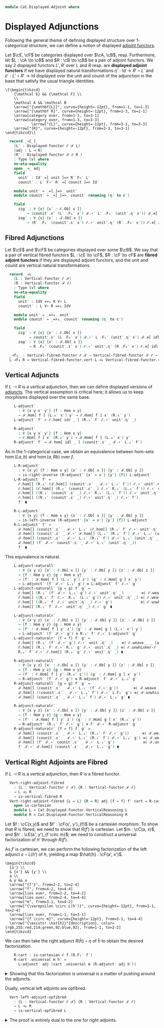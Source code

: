<!--
```agda
open import Cat.Displayed.Base
open import Cat.Displayed.Cartesian
open import Cat.Displayed.Cocartesian
open import Cat.Displayed.Fibre
open import Cat.Displayed.Functor

open import Cat.Functor.Adjoint
open import Cat.Functor.Equivalence
open import Cat.Instances.Functor
open import Cat.Prelude

import Cat.Reasoning
import Cat.Displayed.Reasoning
import Cat.Displayed.Functor.VerticalReasoning
```
-->

```agda
module Cat.Displayed.Adjoint where
```

# Displayed Adjunctions

Following the general theme of defining displayed structure over
1-categorical structure, we can define a notion of displayed
[adjoint functors].

[adjoint functors]: Cat.Functor.Adjoint.html

Let $\cE, \cF$ be categories displayed over $\cA, \cB$, resp.
Furthermore, let $L : \cA \to \cB$ and $R : \cB \to \cB$ be a pair of
adjoint functors. We say 2 displayed functors $L', R'$ over $L$ and $R$
resp. are **displayed adjoint functors** if we have displayed natural
transformations $\eta' : \mathrm{Id} \to R' \circ L'$ and
$\varepsilon' : L' \circ R' \to \mathrm{Id}$ displayed over the unit and
counit of the adjunction in the base that satisfy the usual triangle
identities.

~~~{.quiver}
\[\begin{tikzcd}
	{\mathcal E} && {\mathcal F} \\
	\\
	\mathcal A && \mathcal B
	\arrow["{\mathbf{L}}", curve={height=-12pt}, from=1-1, to=1-3]
	\arrow["{\mathbf R}", curve={height=-12pt}, from=1-3, to=1-1]
	\arrow[category over, from=1-1, to=3-1]
	\arrow[category over, from=1-3, to=3-3]
        	\arrow["{L}", curve={height=-12pt}, from=3-1, to=3-3]
	\arrow["{R}", curve={height=-12pt}, from=3-3, to=3-1]
\end{tikzcd}\]
~~~

<!--
```agda
module _
  {oa ℓa ob ℓb oe ℓe of ℓf}
  {A : Precategory oa ℓa} {B : Precategory ob ℓb}
  {ℰ : Displayed A oe ℓe} {ℱ : Displayed B of ℓf}
  {L : Functor A B} {R : Functor B A}
  where
  private
    module ℰ = Displayed ℰ
    module ℱ = Displayed ℱ
    open Displayed-functor

    lvl : Level
    lvl = oa ⊔ ℓa ⊔ ob ⊔ ℓb ⊔ oe ⊔ ℓe ⊔ of ⊔ ℓf

  infix 15 _⊣[_]_
```
-->

```agda
  record _⊣[_]_
    (L′ : Displayed-functor ℰ ℱ L)
    (adj : L ⊣ R)
    (R′ : Displayed-functor ℱ ℰ R )
    : Type lvl where
    no-eta-equality
    open _⊣_ adj
    field
      unit′ : Id′ =[ unit ]=> R′ F∘′ L′
      counit′ : L′ F∘′ R′ =[ counit ]=> Id′

    module unit′ = _=[_]=>_ unit′
    module counit′ = _=[_]=>_ counit′ renaming (η′ to ε′)

    field
      zig′ : ∀ {x} {x′ : ℰ.Ob[ x ]}
          → (counit′.ε′ (L′ .F₀′ x′) ℱ.∘′ L′ .F₁′ (unit′.η′ x′)) ℱ.≡[ zig ] ℱ.id′
      zag′ : ∀ {x} {x′ : ℱ.Ob[ x ]}
          → (R′ .F₁′ (counit′.ε′ x′) ℰ.∘′ unit′.η′ (R′ .F₀′ x′)) ℰ.≡[ zag ] ℰ.id′
```

## Fibred Adjunctions

Let $\cE$ and $\cF$ be categories displayed over some $\cB$.
We say that a pair of vertical fibred functors $L : \cE \to \cF$,
$R : \cF \to cF$ are **fibred adjoint functors** if they are displayed
adjoint functors, and the unit and counit are vertical natural
transformations.

<!--
```agda
module _
  {ob ℓb oe ℓe of ℓf}
  {B : Precategory ob ℓb}
  {ℰ : Displayed B oe ℓe}
  {ℱ : Displayed B of ℓf}
  where
  private
    open Cat.Reasoning B
    module ℱ = Cat.Displayed.Reasoning ℱ
    module ℰ = Cat.Displayed.Reasoning ℰ
    open Vertical-functor

    lvl : Level
    lvl = ob ⊔ ℓb ⊔ oe ⊔ ℓe ⊔ of ⊔ ℓf

  infix 15 _⊣↓_
```
-->

```agda
  record _⊣↓_
    (L : Vertical-functor ℰ ℱ)
    (R : Vertical-functor ℱ ℰ)
    : Type lvl where
    no-eta-equality
    field
      unit′ : IdV =>↓ R V∘ L
      counit′ : L V∘ R =>↓ IdV

    module unit′ = _=>↓_ unit′
    module counit′ = _=>↓_ counit′ renaming (η′ to ε′)

    field
      zig′ : ∀ {x} {x′ : ℰ.Ob[ x ]}
           → counit′.ε′ (L .F₀′ x′) ℱ.∘′ L .F₁′ (unit′.η′ x′) ℱ.≡[ idl id ] ℱ.id′
      zag′ : ∀ {x} {x′ : ℱ.Ob[ x ]}
           → R .F₁′ (counit′.ε′ x′) ℰ.∘′ unit′.η′ (R .F₀′ x′) ℰ.≡[ idl id ] ℰ.id′

  _⊣f↓_ : Vertical-fibred-functor ℰ ℱ → Vertical-fibred-functor ℱ ℰ → Type _
  L ⊣f↓ R = Vertical-fibred-functor.vert L ⊣↓ Vertical-fibred-functor.vert R
```

## Vertical Adjuncts

If $L \dashv R$ is a vertical adjunction, then we can define displayed
versions of [adjuncts]. The vertical assumption is critical here; it
allows us to keep morphisms displayed over the same base.

[adjuncts]: Cat.Functor.Adjoint.html#adjuncts

<!--
```agda
  module _ {L : Vertical-functor ℰ ℱ} {R : Vertical-functor ℱ ℰ} (adj : L ⊣↓ R) where
    private
      module L = Cat.Displayed.Functor.VerticalReasoning L
      module R = Cat.Displayed.Functor.VerticalReasoning R
      open _⊣↓_ adj
```
-->

```agda
    L-adjunct′
      : ∀ {x y x′ y′} {f : Hom x y}
      → ℱ.Hom[ f ] (L.₀′ x′) y′ → ℰ.Hom[ f ] x′ (R.₀′ y′)
    L-adjunct′ f′ = ℰ.hom[ idr _ ] (R.₁′ f′ ℰ.∘′ unit′.η′ _)

    R-adjunct′
      : ∀ {x y x′ y′} {f : Hom x y}
      → ℰ.Hom[ f ] x′ (R.₀′ y′) → ℱ.Hom[ f ] (L.₀′ x′) y′
    R-adjunct′ f′ = ℱ.hom[ idl _ ] (counit′.ε′ _ ℱ.∘′ L.₁′ f′)
```

As in the 1-categorical case, we obtain an equivalence between hom-sets
$\hom(La,b)$ and $\hom(a,Rb)$ over $f$.

```agda
    L-R-adjunct′
      : ∀ {x y} {f : Hom x y} {x′ : ℰ.Ob[ x ]} {y′ : ℱ.Ob[ y ]}
      → is-right-inverse (R-adjunct′ {x′ = x′} {y′} {f}) L-adjunct′
    L-R-adjunct′ f′ =
      ℰ.hom[] (R.₁′ (ℱ.hom[] (counit′.ε′ _ ℱ.∘′ L.₁′ f′)) ℰ.∘′ unit′.η′ _)        ≡⟨ ℰ.weave _ _ (idr _) (ap₂ ℰ._∘′_ (R.F-∘[] _ _) refl) ⟩
      ℰ.hom[] (ℰ.hom[] (R.₁′ (counit′.ε′ _) ℰ.∘′ R.₁′ (L.₁′ f′)) ℰ.∘′ unit′.η′ _) ≡⟨ ℰ.smashl _ _ ⟩
      ℰ.hom[] ((R.₁′ (counit′.ε′ _) ℰ.∘′ R.₁′ (L.₁′ f′)) ℰ.∘′ unit′.η′ _)         ≡⟨ ℰ.weave _ _ (eliml (idl _)) (ℰ.extendr[] _ (symP $ unit′.is-natural′ _ _ _)) ⟩
      ℰ.hom[] ((R.₁′ (counit′.ε′ _) ℰ.∘′ unit′.η′ _) ℰ.∘′ f′)                     ≡⟨ ℰ.shiftl _ (ℰ.eliml[] _ zag′) ⟩
      f′ ∎

    R-L-adjunct′
      : ∀ {x y} {f : Hom x y} {x′ : ℰ.Ob[ x ]} {y′ : ℱ.Ob[ y ]}
      → is-left-inverse (R-adjunct′ {x′ = x′} {y′} {f}) L-adjunct′
    R-L-adjunct′ f′ =
      ℱ.hom[] (counit′.ε′ _ ℱ.∘′ L.₁′ (ℰ.hom[] (R.₁′ f′ ℰ.∘′ unit′.η′ _)))        ≡⟨ ℱ.weave _ _ (idl _) (ap₂ ℱ._∘′_ refl (L.F-∘[] _ _)) ⟩
      ℱ.hom[] (counit′.ε′ _ ℱ.∘′ ℱ.hom[] (L.₁′ (R.₁′ f′) ℱ.∘′ L.₁′ (unit′.η′ _))) ≡⟨ ℱ.smashr _ _ ⟩
      ℱ.hom[] (counit′.ε′ _ ℱ.∘′ L.₁′ (R.₁′ f′) ℱ.∘′ L.₁′ (unit′.η′ _))           ≡⟨ ℱ.weave _ _ (elimr (idl _)) (ℱ.extendl[] _ (counit′.is-natural′ _ _ _)) ⟩
      ℱ.hom[] (f′ ℱ.∘′ counit′.ε′ _ ℱ.∘′ L.₁′ (unit′.η′ _))                       ≡⟨ ℱ.shiftl _ (ℱ.elimr[] _ zig′) ⟩
      f′ ∎
```

This equivalence is natural.

```agda
    L-adjunct-naturall′
      : ∀ {x y z} {x′ : ℰ.Ob[ x ]} {y′ : ℰ.Ob[ y ]} {z′ : ℱ.Ob[ z ]}
      → {f : Hom y z} {g : Hom x y}
      → (f′ : ℱ.Hom[ f ] (L.₀′ y′) z′) (g′ : ℰ.Hom[ g ] x′ y′)
      → L-adjunct′ (f′ ℱ.∘′ L.₁′ g′) ≡ L-adjunct′ f′ ℰ.∘′ g′
    L-adjunct-naturall′ {g = g} f′ g′ =
      ℰ.hom[] (R.₁′ (f′ ℱ.∘′ L.₁′ g′) ℰ.∘′ unit′.η′ _)        ≡⟨ ℰ.weave _ _ (idr _) (ap₂ ℰ._∘′_ R.F-∘′ refl) ⟩
      ℰ.hom[] ((R.₁′ f′ ℰ.∘′ R.₁′ (L.₁′ g′)) ℰ.∘′ unit′.η′ _) ≡⟨ ℰ.weave _ _ (ap (_∘ g) (idr _)) (ℰ.extendr[] _ (symP $ unit′.is-natural′ _ _ _)) ⟩
      ℰ.hom[] ((R.₁′ f′ ℰ.∘′ unit′.η′ _) ℰ.∘′ g′)             ≡⟨ ℰ.unwhisker-l _ _ ⟩
      ℰ.hom[] (R.₁′ f′ ℰ.∘′ unit′.η′ _) ℰ.∘′ g′ ∎

    L-adjunct-naturalr′
      : ∀ {x y z} {x′ : ℰ.Ob[ x ]} {y′ : ℱ.Ob[ y ]} {z′ : ℱ.Ob[ z ]}
      → {f : Hom y z} {g : Hom x y}
      → (f′ : ℱ.Hom[ f ] y′ z′) (g′ : ℱ.Hom[ g ] (L.₀′ x′) y′)
      → L-adjunct′ (f′ ℱ.∘′ g′) ≡ R.₁′ f′ ℰ.∘′ L-adjunct′ g′
    L-adjunct-naturalr′ {f = f} f′ g′ =
      ℰ.hom[] (R.₁′ (f′ ℱ.∘′ g′) ℰ.∘′ unit′.η′ _)    ≡⟨ ℰ.weave _ _ (ap (f ∘_) (idr _)) (ℰ.pushl[] _ R.F-∘′) ⟩
      ℰ.hom[] (R.₁′ f′ ℰ.∘′ R.₁′ g′ ℰ.∘′ unit′.η′ _) ≡⟨ ℰ.unwhisker-r _ _ ⟩
      R.₁′ f′ ℰ.∘′ ℰ.hom[] (R.₁′ g′ ℰ.∘′ unit′.η′ _) ∎

    R-adjunct-naturall′
      : ∀ {x y z} {x′ : ℰ.Ob[ x ]} {y′ : ℰ.Ob[ y ]} {z′ : ℱ.Ob[ z ]}
      → {f : Hom y z} {g : Hom x y}
      → (f′ : ℰ.Hom[ f ] y′ (R.₀′ z′)) (g′ : ℰ.Hom[ g ] x′ y′)
      → R-adjunct′ (f′ ℰ.∘′ g′) ≡ R-adjunct′ f′ ℱ.∘′ L.₁′ g′
    R-adjunct-naturall′ {g = g} f′ g′ =
      ℱ.hom[] (counit′.ε′ _ ℱ.∘′ L.₁′ (f′ ℰ.∘′ g′))       ≡⟨ ℱ.weave _ _ (ap (_∘ g) (idl _)) (ℱ.pushr[] _ L.F-∘′) ⟩
      ℱ.hom[] ((counit′.ε′ _ ℱ.∘′ L.₁′ f′) ℱ.∘′ L.F₁′ g′) ≡⟨ ℱ.unwhisker-l _ _ ⟩
      ℱ.hom[] (counit′.ε′ _ ℱ.∘′ L.₁′ f′) ℱ.∘′ L.₁′ g′ ∎

    R-adjunct-naturalr′
      : ∀ {x y z} {x′ : ℰ.Ob[ x ]} {y′ : ℱ.Ob[ y ]} {z′ : ℱ.Ob[ z ]}
      → {f : Hom y z} {g : Hom x y}
      → (f′ : ℱ.Hom[ f ] y′ z′) (g′ : ℰ.Hom[ g ] x′ (R.₀′ y′))
      → R-adjunct′ (R.₁′ f′ ℰ.∘′ g′) ≡ f′ ℱ.∘′ R-adjunct′ g′
    R-adjunct-naturalr′ {f = f} f′ g′ =
      ℱ.hom[] (counit′.ε′ _ ℱ.∘′ L.₁′ (R.₁′ f′ ℰ.∘′ g′))      ≡⟨ ℱ.weave _ _ (idl _) (ap₂ ℱ._∘′_ refl L.F-∘′) ⟩
      ℱ.hom[] (counit′.ε′ _ ℱ.∘′ L.₁′ (R.₁′ f′) ℱ.∘′ L.₁′ g′) ≡⟨ ℱ.weave _ _ (ap (f ∘_) (idl _)) (ℱ.extendl[] _ (counit′.is-natural′ _ _ _)) ⟩
      ℱ.hom[] (f′ ℱ.∘′ counit′.ε′ _ ℱ.∘′ L.₁′ g′)             ≡⟨ ℱ.unwhisker-r _ _ ⟩
      f′ ℱ.∘′ ℱ.hom[] (counit′.ε′ _ ℱ.∘′ L.₁′ g′) ∎
```

## Vertical Right Adjoints are Fibred

If $L \dashv R$ is a vertical adjunction, then $R$ is a fibred functor.

```agda
  Vert-right-adjoint-fibred
    : {L : Vertical-functor ℰ ℱ} {R : Vertical-functor ℱ ℰ}
    → L ⊣↓ R
    → is-vertical-fibred R
  Vert-right-adjoint-fibred {L = L} {R = R} adj {f = f} f′ cart = R-cart where 
    open is-cartesian
    module L = Cat.Displayed.Functor.VerticalReasoning L
    module R = Cat.Displayed.Functor.VerticalReasoning R 
```

Let $f : \cC(x,y)$ and $f' : \cF(x', y')_{f}$ be a cartesian morphism.
To show that $R$ is fibred, we need to show that $R(f')$ is cartesian.
Let $m : \cC(a, x)$, and $h' : \cE(a', y')_{f \circ m}$; we need to
construct a universal factorization of $h'$ through $R(f')$.

As $f'$ is cartesian, we can perform the following factorization of
the left adjunct $\varepsilon \circ L(h')$ of $h$, yielding a map
$\hat{h} : \cF(a', x')$.

~~~{.quiver}
\begin{tikzcd}
  {a'} \\
  & {x'} && {y'} \\
  a \\
  & y && x
  \arrow["{f'}", from=2-2, to=2-4]
  \arrow["f", from=4-2, to=4-4]
  \arrow[lies over, from=2-2, to=4-2]
  \arrow[lies over, from=2-4, to=4-4]
  \arrow["m", from=3-1, to=4-2]
  \arrow["{\varepsilon \circ L(h')}", curve={height=-12pt}, from=1-1, to=2-4]
  \arrow[lies over, from=1-1, to=3-1]
  \arrow["{f \circ m}", curve={height=-12pt}, from=3-1, to=4-4]
  \arrow["{\exists! \hat{h}}"{description}, color={rgb,255:red,214;green,92;blue,92}, from=1-1, to=2-2]
\end{tikzcd}
~~~

We can then take the right adjunct $R(\hat{h}) \circ \eta$ of $\hat{h}$
to obtain the desired factorization.


```agda
    R-cart : is-cartesian ℰ f (R.F₁′ f′)
    R-cart .universal m h′ =
      L-adjunct′ adj (cart .universal m (R-adjunct′ adj h′))
```

<details>
<summary>Showing that this factorization is universal is a matter of
pushing around the adjuncts.
</summary>

```agda
    R-cart .commutes m h′ =
      R.F₁′ f′ ℰ.∘′ L-adjunct′ adj (cart .universal m (R-adjunct′ adj h′)) ≡˘⟨ L-adjunct-naturalr′ adj _ _ ⟩
      L-adjunct′ adj (f′ ℱ.∘′ cart .universal m (R-adjunct′ adj h′))       ≡⟨ ap (L-adjunct′ adj) (cart .commutes _ _) ⟩
      L-adjunct′ adj (R-adjunct′ adj h′)                                   ≡⟨ L-R-adjunct′ adj h′ ⟩
      h′ ∎
    R-cart .unique {m = m} {h′ = h′} m′ p =
      m′                                                                        ≡˘⟨ L-R-adjunct′ adj m′ ⟩
      L-adjunct′ adj (R-adjunct′ adj m′)                                        ≡⟨ ap (L-adjunct′ adj) (cart .unique _ (sym $ R-adjunct-naturalr′ adj _ _)) ⟩
      L-adjunct′ adj (cart .universal m (R-adjunct′ adj ⌜ R .F₁′ f′ ℰ.∘′ m′ ⌝)) ≡⟨ ap! p ⟩
      L-adjunct′ adj (cart .universal m (R-adjunct′ adj h′))                    ∎
```
</details>

Dually, vertical left adjoints are opfibred.

```agda
  Vert-left-adjoint-opfibred
    : {L : Vertical-functor ℰ ℱ} {R : Vertical-functor ℱ ℰ}
    → L ⊣↓ R
    → is-vertical-opfibred L
```

<details>
<summary>The proof is entirely dual to the one for right adjoints.
</summary>
```agda
  Vert-left-adjoint-opfibred {L = L} {R = R} adj {f = f} f′ cocart = L-cocart where
    open is-cocartesian
    module L = Cat.Displayed.Functor.VerticalReasoning L
    module R = Cat.Displayed.Functor.VerticalReasoning R

    L-cocart : is-cocartesian ℱ f (L.F₁′ f′)
    L-cocart .universal m h′ =
      R-adjunct′ adj (cocart .universal m (L-adjunct′ adj h′))
    L-cocart .commutes m h′ =
      R-adjunct′ adj (cocart .universal m (L-adjunct′ adj h′)) ℱ.∘′ L.F₁′ f′ ≡˘⟨ R-adjunct-naturall′ adj _ _ ⟩
      R-adjunct′ adj (cocart .universal m (L-adjunct′ adj h′) ℰ.∘′ f′)       ≡⟨ ap (R-adjunct′ adj) (cocart .commutes _ _) ⟩
      R-adjunct′ adj (L-adjunct′ adj h′)                                     ≡⟨ R-L-adjunct′ adj h′ ⟩
      h′ ∎
    L-cocart .unique {m = m} {h′ = h′} m′ p =
      m′ ≡˘⟨ R-L-adjunct′ adj m′ ⟩
      R-adjunct′ adj (L-adjunct′ adj m′)                                          ≡⟨ ap (R-adjunct′ adj) (cocart .unique _ (sym $ L-adjunct-naturall′ adj _ _)) ⟩
      R-adjunct′ adj (cocart .universal m (L-adjunct′ adj ⌜ m′ ℱ.∘′ L .F₁′ f′ ⌝)) ≡⟨ ap! p ⟩
      R-adjunct′ adj (cocart .universal m (L-adjunct′ adj h′))                    ∎
```
</details>


## Adjunctions between Fibre Categories

Vertical adjunctions yield adjunctions between fibre categories.

```agda
  vertical-adjunction→fibre-adjunction
    : ∀ {L : Vertical-functor ℰ ℱ} {R : Vertical-functor ℱ ℰ}
    → L ⊣↓ R
    → ∀ x → Restrict↓ L x ⊣ Restrict↓ R x
  vertical-adjunction→fibre-adjunction {L = L} {R = R} vadj x = adj where
    open _⊣↓_ vadj
    open _⊣_
    open _=>_
    open _=>↓_

    adj : Restrict↓ L x ⊣ Restrict↓ R x
    adj .unit .η x = unit′ .η′ x
    adj .unit .is-natural x′ y′ f′ =
      Vert-nat-restrict {F′ = IdV} {G′ = R V∘ L} unit′ x .is-natural x′ y′ f′ 
    adj .counit .η x = counit′ .η′ x
    adj .counit .is-natural x′ y′ f′ =
      Vert-nat-restrict {F′ = L V∘ R} {G′ = IdV} counit′ x .is-natural x′ y′ f′ 
    adj .zig = from-pathp zig′
    adj .zag = from-pathp zag′
```

